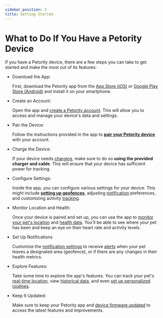 ```yaml
---
sidebar_position: 3
title: Getting Started
---
```


# What to Do If You Have a Petority Device
If you have a Petority device, there are a few steps you can take to get started and make the most out of its features:

+ Download the App:

    First, download the Petority app from the [App Store (iOS)](/img/logo.svg) or [Google Play Store (Android)](/img/logo.svg) and install it on your smartphone.

+ Create an Account:

    Open the app and [create a Petority account](/docs/petority/accounts/signing-up). This will allow you to access and manage your device's data and settings.

+ Pair the Device:

    Follow the instructions provided in the app to **[pair your Petority device](/docs/petority/devices/device-pairing)** with your account. 

+ Charge the Device:

    If your device needs [charging](/docs/devices/battery-charging/battery-charging), make sure to do so **using the provided charger and cable**. This will ensure that your device has sufficient power for tracking.

+ Configure Settings:

    Inside the app, you can configure various settings for your device. This might include **[setting up geofences](/docs/petority/features/fence#set-up-a-fence)**, adjusting [notification](/docs/petority/notification/enable-nitif) preferences, and customizing activity [tracking](/docs/petority/general-setting/refresh-rates).

+ Monitor Location and Health:

    Once your device is paired and set up, you can use the app to [monitor your pet's location](/docs/petority/features/live-tracking) and [health data](/docs/petority/features/health-monitoring). You'll be able to see where your pet has been and keep an eye on their heart rate and activity levels.

+ Set Up Notifications

    Customize the [notification settings](/docs/petority/general-setting/notification) to receive [alerts](/docs/petority/notification/type) when your pet leaves a designated area (geofence), or if there are any changes in their health metrics.

+ Explore Features:

    Take some time to explore the app's features. You can track your pet's [real-time location](/docs/petority/features/live-tracking), view [historical data](/docs/petority/features/health-monitoring), and even [set up personalized routines](/docs/petority/features/fence#set-up-a-fence).

+ Keep It Updated:

    Make sure to keep your Petority app and [device firmware updated](/docs/petority/devices/upgrade-firmware) to access the latest features and improvements.
